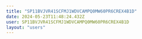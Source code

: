 ```yaml
---
title: "SP11BVJVR41SCFMJ1WDVCAMPQ0MW60PR6CREX4B1D"
date: 2024-05-23T11:48:24.432Z
user: SP11BVJVR41SCFMJ1WDVCAMPQ0MW60PR6CREX4B1D
layout: "users"
---
```

    